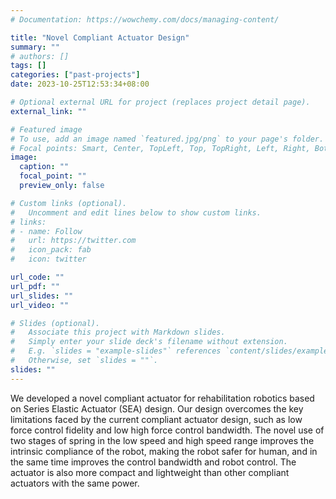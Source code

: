 ```yaml
---
# Documentation: https://wowchemy.com/docs/managing-content/

title: "Novel Compliant Actuator Design"
summary: ""
# authors: []
tags: []
categories: ["past-projects"]
date: 2023-10-25T12:53:34+08:00

# Optional external URL for project (replaces project detail page).
external_link: ""

# Featured image
# To use, add an image named `featured.jpg/png` to your page's folder.
# Focal points: Smart, Center, TopLeft, Top, TopRight, Left, Right, BottomLeft, Bottom, BottomRight.
image:
  caption: ""
  focal_point: ""
  preview_only: false

# Custom links (optional).
#   Uncomment and edit lines below to show custom links.
# links:
# - name: Follow
#   url: https://twitter.com
#   icon_pack: fab
#   icon: twitter

url_code: ""
url_pdf: ""
url_slides: ""
url_video: ""

# Slides (optional).
#   Associate this project with Markdown slides.
#   Simply enter your slide deck's filename without extension.
#   E.g. `slides = "example-slides"` references `content/slides/example-slides.md`.
#   Otherwise, set `slides = ""`.
slides: ""
---
```


We developed a novel compliant actuator for rehabilitation robotics based on Series Elastic Actuator (SEA) design. Our design overcomes the key limitations faced by the current compliant actuator design, such as low force control fidelity and low high force control bandwidth. The novel use of two stages of spring in the low speed and high speed range improves the intrinsic compliance of the robot, making the robot safer for human, and in the same time improves the control bandwidth and robot control. The actuator is also more compact and lightweight than other compliant actuators with the same power.
